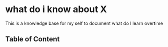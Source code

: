 # what do i know about X
This is a knowledge base for my self to document what do I learn overtime
## Table of Content
